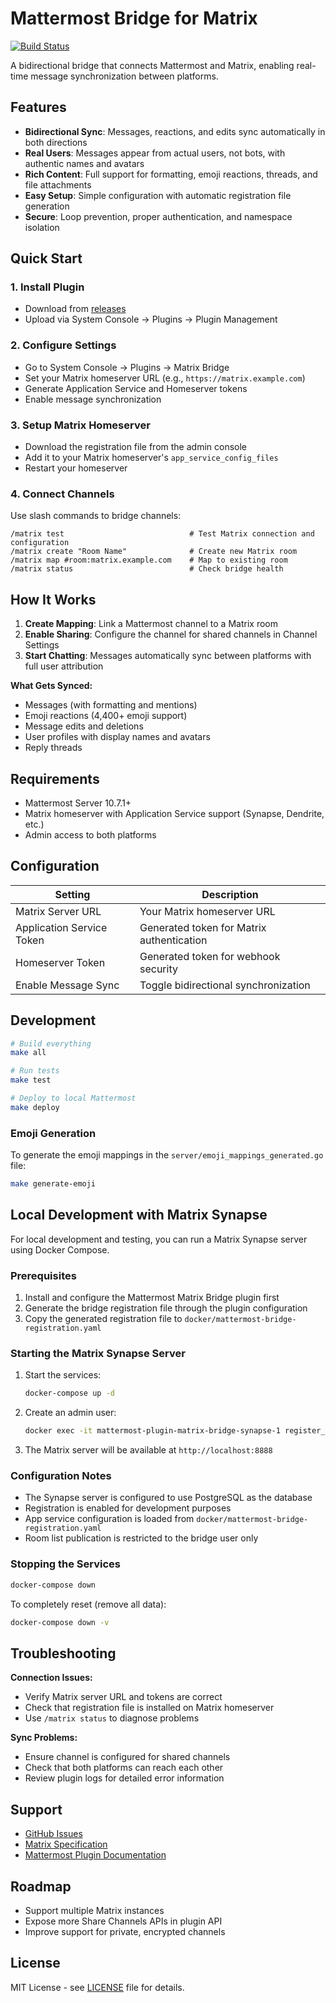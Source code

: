 # Mattermost Bridge for Matrix

[![Build Status](https://github.com/mattermost/mattermost-plugin-matrix-bridge/actions/workflows/ci.yml/badge.svg)](https://github.com/mattermost/mattermost-plugin-matrix-bridge/actions/workflows/ci.yml)

A bidirectional bridge that connects Mattermost and Matrix, enabling real-time message synchronization between platforms.

## Features

- **Bidirectional Sync**: Messages, reactions, and edits sync automatically in both directions
- **Real Users**: Messages appear from actual users, not bots, with authentic names and avatars
- **Rich Content**: Full support for formatting, emoji reactions, threads, and file attachments
- **Easy Setup**: Simple configuration with automatic registration file generation
- **Secure**: Loop prevention, proper authentication, and namespace isolation

## Quick Start

### 1. Install Plugin
- Download from [releases](https://github.com/mattermost/mattermost-plugin-matrix-bridge/releases)
- Upload via System Console → Plugins → Plugin Management

### 2. Configure Settings
- Go to System Console → Plugins → Matrix Bridge
- Set your Matrix homeserver URL (e.g., `https://matrix.example.com`)
- Generate Application Service and Homeserver tokens
- Enable message synchronization

### 3. Setup Matrix Homeserver
- Download the registration file from the admin console
- Add it to your Matrix homeserver's `app_service_config_files`
- Restart your homeserver

### 4. Connect Channels
Use slash commands to bridge channels:

```
/matrix test                            # Test Matrix connection and configuration
/matrix create "Room Name"              # Create new Matrix room
/matrix map #room:matrix.example.com    # Map to existing room
/matrix status                          # Check bridge health
```

## How It Works

1. **Create Mapping**: Link a Mattermost channel to a Matrix room
2. **Enable Sharing**: Configure the channel for shared channels in Channel Settings
3. **Start Chatting**: Messages automatically sync between platforms with full user attribution

**What Gets Synced:**
- Messages (with formatting and mentions)
- Emoji reactions (4,400+ emoji support)
- Message edits and deletions
- User profiles with display names and avatars
- Reply threads

## Requirements

- Mattermost Server 10.7.1+
- Matrix homeserver with Application Service support (Synapse, Dendrite, etc.)
- Admin access to both platforms

## Configuration

| Setting | Description |
|---------|-------------|
| Matrix Server URL | Your Matrix homeserver URL |
| Application Service Token | Generated token for Matrix authentication |
| Homeserver Token | Generated token for webhook security |
| Enable Message Sync | Toggle bidirectional synchronization |

## Development

```bash
# Build everything
make all

# Run tests
make test

# Deploy to local Mattermost
make deploy
```

### Emoji Generation

To generate the emoji mappings in the `server/emoji_mappings_generated.go` file:

```bash
make generate-emoji
```

## Local Development with Matrix Synapse

For local development and testing, you can run a Matrix Synapse server using Docker Compose.

### Prerequisites

1. Install and configure the Mattermost Matrix Bridge plugin first
2. Generate the bridge registration file through the plugin configuration
3. Copy the generated registration file to `docker/mattermost-bridge-registration.yaml`

### Starting the Matrix Synapse Server

1. Start the services:
   ```bash
   docker-compose up -d
   ```

2. Create an admin user:
   ```bash
   docker exec -it mattermost-plugin-matrix-bridge-synapse-1 register_new_matrix_user -c /data/homeserver.yaml -u admin -p admin123 -a http://localhost:8008
   ```

3. The Matrix server will be available at `http://localhost:8888`

### Configuration Notes

- The Synapse server is configured to use PostgreSQL as the database
- Registration is enabled for development purposes
- App service configuration is loaded from `docker/mattermost-bridge-registration.yaml`
- Room list publication is restricted to the bridge user only

### Stopping the Services

```bash
docker-compose down
```

To completely reset (remove all data):
```bash
docker-compose down -v
```

## Troubleshooting

**Connection Issues:**
- Verify Matrix server URL and tokens are correct
- Check that registration file is installed on Matrix homeserver
- Use `/matrix status` to diagnose problems

**Sync Problems:**
- Ensure channel is configured for shared channels
- Check that both platforms can reach each other
- Review plugin logs for detailed error information

## Support

- [GitHub Issues](https://github.com/mattermost/mattermost-plugin-matrix-bridge/issues)
- [Matrix Specification](https://spec.matrix.org/)
- [Mattermost Plugin Documentation](https://developers.mattermost.com/integrate/plugins/)

## Roadmap

- Support multiple Matrix instances
- Expose more Share Channels APIs in plugin API
- Improve support for private, encrypted channels

## License

MIT License - see [LICENSE](LICENSE) file for details.
